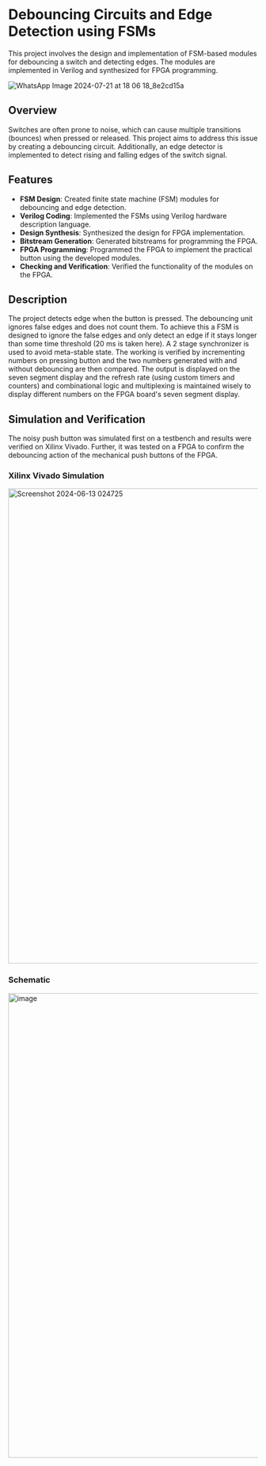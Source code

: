 # Debouncing Circuits and Edge Detection using FSMs

This project involves the design and implementation of FSM-based modules for debouncing a switch and detecting edges. The modules are implemented in Verilog and synthesized for FPGA programming.

![WhatsApp Image 2024-07-21 at 18 06 18_8e2cd15a](https://github.com/user-attachments/assets/00b7968c-1de6-4379-9cda-a7d86f0c6599)

## Overview

Switches are often prone to noise, which can cause multiple transitions (bounces) when pressed or released. This project aims to address this issue by creating a debouncing circuit. Additionally, an edge detector is implemented to detect rising and falling edges of the switch signal.

## Features

- **FSM Design**: Created finite state machine (FSM) modules for debouncing and edge detection.
- **Verilog Coding**: Implemented the FSMs using Verilog hardware description language.
- **Design Synthesis**: Synthesized the design for FPGA implementation.
- **Bitstream Generation**: Generated bitstreams for programming the FPGA.
- **FPGA Programming**: Programmed the FPGA to implement the practical button using the developed modules.
- **Checking and Verification**: Verified the functionality of the modules on the FPGA.

## Description

The project detects edge when the button is pressed. The debouncing unit ignores false edges and does not count them. To achieve this a FSM is designed to ignore the false edges and only detect an edge if it stays longer than some time threshold (20 ms is taken here). A 2 stage synchronizer is used to avoid meta-stable state. The working is verified by incrementing numbers on pressing button and the two numbers generated with and without debouncing are then compared. The output is displayed on the seven segment display and the refresh rate (using custom timers and counters) and combinational logic and multiplexing is maintained wisely to display different numbers on the FPGA board's seven segment display. 

## Simulation and Verification

The noisy push button was simulated first on a testbench and results were verified on Xilinx Vivado. Further, it was tested on a FPGA to confirm the debouncing action of the mechanical push buttons of the FPGA.

### Xilinx Vivado Simulation

<img width="959" alt="Screenshot 2024-06-13 024725" src="https://github.com/HardikJainGit/Debouncing-Verilog/assets/133627261/dcd7ff33-eb96-4257-942d-ea7cb6508bd4">

### Schematic

<img width="938" alt="image" src="https://github.com/HardikJainGit/Debouncing-Verilog/assets/133627261/a0f6087d-cdfa-45c6-828a-5e352a630c1e">
